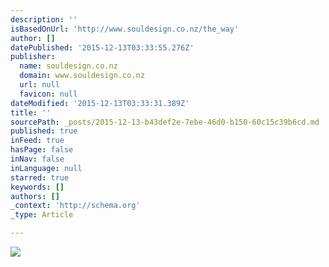 ```yaml
---
description: ''
isBasedOnUrl: 'http://www.souldesign.co.nz/the_way'
author: []
datePublished: '2015-12-13T03:33:55.276Z'
publisher:
  name: souldesign.co.nz
  domain: www.souldesign.co.nz
  url: null
  favicon: null
dateModified: '2015-12-13T03:33:31.389Z'
title: ''
sourcePath: _posts/2015-12-13-b43def2e-7ebe-46d0-b150-60c15c39b6cd.md
published: true
inFeed: true
hasPage: false
inNav: false
inLanguage: null
starred: true
keywords: []
authors: []
_context: 'http://schema.org'
_type: Article

---
```

![](http://www.souldesign.co.nz/images/TheWayRock.png)